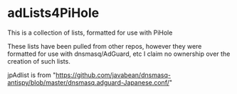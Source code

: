 # adLists4PiHole
This is a collection of lists, formatted for use with PiHole

These lists have been pulled from other repos, however they were formatted for use with dnsmasq/AdGuard, etc
I claim no ownership over the creation of such lists.

jpAdlist is from "https://github.com/javabean/dnsmasq-antispy/blob/master/dnsmasq.adguard-Japanese.conf/"
